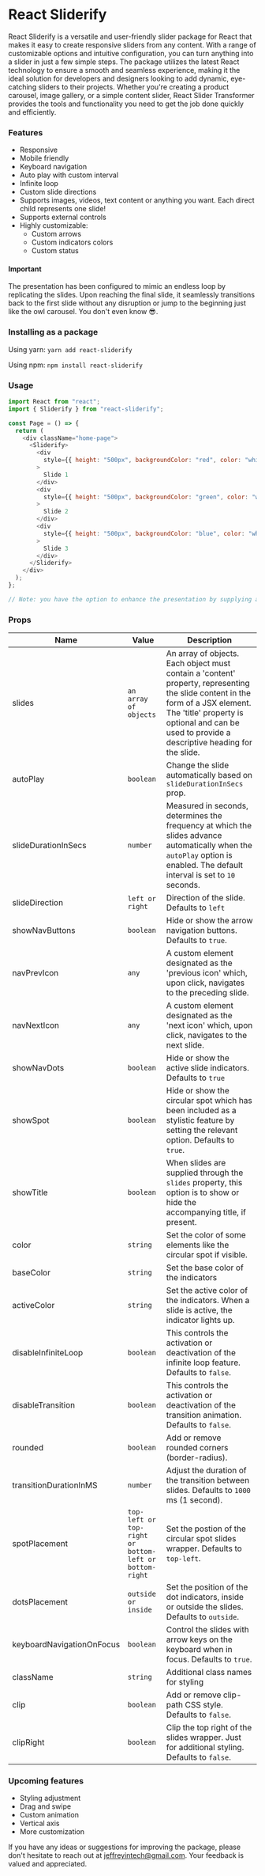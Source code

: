 # React Sliderify

React Sliderify is a versatile and user-friendly slider package for React that makes it easy to create responsive sliders from any content. With a range of customizable options and intuitive configuration, you can turn anything into a slider in just a few simple steps. The package utilizes the latest React technology to ensure a smooth and seamless experience, making it the ideal solution for developers and designers looking to add dynamic, eye-catching sliders to their projects. Whether you're creating a product carousel, image gallery, or a simple content slider, React Slider Transformer provides the tools and functionality you need to get the job done quickly and efficiently.

### Features

- Responsive
- Mobile friendly
- Keyboard navigation
- Auto play with custom interval
- Infinite loop
- Custom slide directions
- Supports images, videos, text content or anything you want. Each direct child represents one slide!
- Supports external controls
- Highly customizable:
  - Custom arrows
  - Custom indicators colors
  - Custom status

#### Important

The presentation has been configured to mimic an endless loop by replicating the slides. Upon reaching the final slide, it seamlessly transitions back to the first slide without any disruption or jump to the beginning just like the owl carousel. You don't even know 😎.

### Installing as a package

Using yarn: `yarn add react-sliderify`

Using npm: `npm install react-sliderify`

### Usage

```javascript
import React from "react";
import { Sliderify } from "react-sliderify";

const Page = () => {
  return (
    <div className="home-page">
      <Sliderify>
        <div
          style={{ height: "500px", backgroundColor: "red", color: "white" }}
        >
          Slide 1
        </div>
        <div
          style={{ height: "500px", backgroundColor: "green", color: "white" }}
        >
          Slide 2
        </div>
        <div
          style={{ height: "500px", backgroundColor: "blue", color: "white" }}
        >
          Slide 3
        </div>
      </Sliderify>
    </div>
  );
};

// Note: you have the option to enhance the presentation by supplying an array of objects to the 'slides' property. Each object must contain a 'content' property, representing the slide content in the form of a JSX element. The 'title' property is optional and can be used to provide a descriptive heading for the slide.
```

### Props

| Name                      | Value                                                  | Description                                                                                                                                                                                                                       |
| ------------------------- | ------------------------------------------------------ | --------------------------------------------------------------------------------------------------------------------------------------------------------------------------------------------------------------------------------- |
| slides                    | `an array of objects`                                  | An array of objects. Each object must contain a 'content' property, representing the slide content in the form of a JSX element. The 'title' property is optional and can be used to provide a descriptive heading for the slide. |
| autoPlay                  | `boolean`                                              | Change the slide automatically based on `slideDurationInSecs` prop.                                                                                                                                                               |
| slideDurationInSecs       | `number`                                               | Measured in seconds, determines the frequency at which the slides advance automatically when the `autoPlay` option is enabled. The default interval is set to `10` seconds.                                                       |
| slideDirection            | `left or right`                                        | Direction of the slide. Defaults to `left`                                                                                                                                                                                        |
| showNavButtons            | `boolean`                                              | Hide or show the arrow navigation buttons. Defaults to `true`.                                                                                                                                                                    |
| navPrevIcon               | `any`                                                  | A custom element designated as the 'previous icon' which, upon click, navigates to the preceding slide.                                                                                                                           |
| navNextIcon               | `any`                                                  | A custom element designated as the 'next icon' which, upon click, navigates to the next slide.                                                                                                                                    |
| showNavDots               | `boolean`                                              | Hide or show the active slide indicators. Defaults to `true`                                                                                                                                                                      |
| showSpot                  | `boolean`                                              | Hide or show the circular spot which has been included as a stylistic feature by setting the relevant option. Defaults to `true`.                                                                                                 |
| showTitle                 | `boolean`                                              | When slides are supplied through the `slides` property, this option is to show or hide the accompanying title, if present.                                                                                                        |
| color                     | `string`                                               | Set the color of some elements like the circular spot if visible.                                                                                                                                                                 |
| baseColor                 | `string`                                               | Set the base color of the indicators                                                                                                                                                                                              |
| activeColor               | `string`                                               | Set the active color of the indicators. When a slide is active, the indicator lights up.                                                                                                                                          |
| disableInfiniteLoop       | `boolean`                                              | This controls the activation or deactivation of the infinite loop feature. Defaults to `false`.                                                                                                                                   |
| disableTransition         | `boolean`                                              | This controls the activation or deactivation of the transition animation. Defaults to `false`.                                                                                                                                    |
| rounded                   | `boolean`                                              | Add or remove rounded corners (border-radius).                                                                                                                                                                                    |
| transitionDurationInMS    | `number`                                               | Adjust the duration of the transition between slides. Defaults to `1000` ms (1 second).                                                                                                                                           |
| spotPlacement             | `top-left or top-right or bottom-left or bottom-right` | Set the postion of the circular spot slides wrapper. Defaults to `top-left`.                                                                                                                                                      |
| dotsPlacement             | `outside or inside`                                    | Set the position of the dot indicators, inside or outside the slides. Defaults to `outside`.                                                                                                                                      |
| keyboardNavigationOnFocus | `boolean`                                              | Control the slides with arrow keys on the keyboard when in focus. Defaults to `true`.                                                                                                                                             |
| className                 | `string`                                               | Additional class names for styling                                                                                                                                                                                                |
| clip                      | `boolean`                                              | Add or remove clip-path CSS style. Defaults to `false`.                                                                                                                                                                           |
| clipRight                 | `boolean`                                              | Clip the top right of the slides wrapper. Just for additional styling. Defaults to `false`.                                                                                                                                       |

### Upcoming features

- Styling adjustment
- Drag and swipe
- Custom animation
- Vertical axis
- More customization

If you have any ideas or suggestions for improving the package, please don't hesitate to reach out at [jeffreyintech@gmail.com](mailto:jeffreyintech@gmail.com). Your feedback is valued and appreciated.
